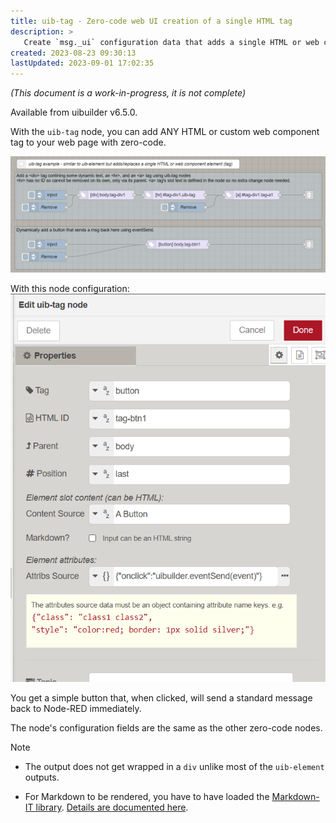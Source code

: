 ```yaml
---
title: uib-tag - Zero-code web UI creation of a single HTML tag
description: >
   Create `msg._ui` configuration data that adds a single HTML or web component element (tag) to the browser UI.
created: 2023-08-23 09:30:13
lastUpdated: 2023-09-01 17:02:35
---
```


*(This document is a work-in-progress, it is not complete)*

Available from uibuilder v6.5.0.

With the `uib-tag` node, you can add ANY HTML or custom web component tag to your web page with zero-code.

![Examples of uib-tag in the Editor](image.png)

With this node configuration: ![uib-tag eg config](image-2.png)

You get a simple button that, when clicked, will send a standard message back to Node-RED immediately.

The node's configuration fields are the same as the other zero-code nodes.

>[!NOTE]
> - The output does not get wrapped in a `div` unlike most of the `uib-element` outputs.
>
> - For Markdown to be rendered, you have to have loaded the [Markdown-IT library](https://markdown-it.github.io/). [Details are documented here](client-docs/readme?id=_2-markdown-it-converts-markdown-markup-into-html).
